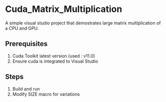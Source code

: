 # Cuda_Matrix_Multiplication

A simple visual studio project that demostrates large matrix multiplication of a CPU and GPU.

## Prerequisites

1. Cuda Toolkit latest version (used : v11.0)
2. Ensure cuda is integrated to Visual Studio

## Steps
1. Build and run
2. Modify SIZE macro for variations
